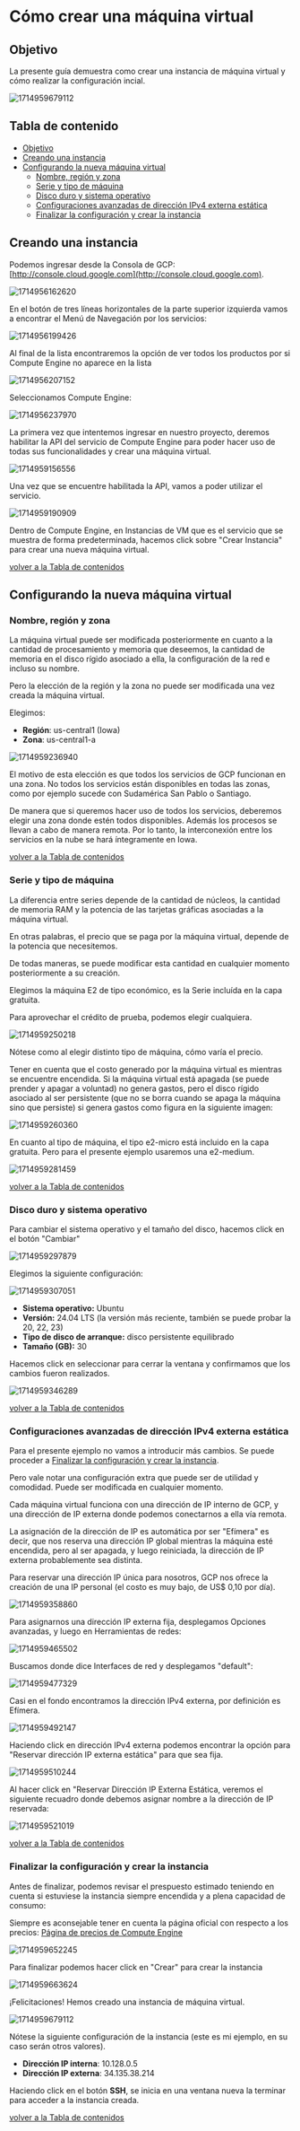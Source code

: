 # Cómo crear una máquina virtual

## Objetivo

La presente guía demuestra como crear una instancia de máquina virtual y cómo realizar la configuración incial.

![1714959679112](image/como_crear_vm/1714959679112.png)

## Tabla de contenido

* [Objetivo](https://github.com/datacloudclub/datacloudclub/blob/main/Google%20Cloud%20Platform%20(GCP)/Gu%C3%ADas/como_crear_vm.md#objetivo)
* [Creando una instancia](https://github.com/datacloudclub/datacloudclub/blob/main/Google%20Cloud%20Platform%20(GCP)/Gu%C3%ADas/como_crear_vm.md#creando-una-instancia)
* [Configurando la nueva máquina virtual](https://github.com/datacloudclub/datacloudclub/blob/main/Google%20Cloud%20Platform%20(GCP)/Gu%C3%ADas/como_crear_vm.md#configurando-la-nueva-m%C3%A1quina-virtual)
  * [Nombre, región y zona](https://github.com/datacloudclub/datacloudclub/blob/main/Google%20Cloud%20Platform%20(GCP)/Gu%C3%ADas/como_crear_vm.md#nombre-regi%C3%B3n-y-zona)
  * [Serie y tipo de máquina](https://github.com/datacloudclub/datacloudclub/blob/main/Google%20Cloud%20Platform%20(GCP)/Gu%C3%ADas/como_crear_vm.md#serie-y-tipo-de-m%C3%A1quina)
  * [Disco duro y sistema operativo](https://github.com/datacloudclub/datacloudclub/blob/main/Google%20Cloud%20Platform%20(GCP)/Gu%C3%ADas/como_crear_vm.md#disco-duro-y-sistema-operativo)
  * [Configuraciones avanzadas de dirección IPv4 externa estática](https://github.com/datacloudclub/datacloudclub/blob/main/Google%20Cloud%20Platform%20(GCP)/Gu%C3%ADas/como_crear_vm.md#configuraciones-avanzadas-de-direcci%C3%B3n-ipv4-externa-est%C3%A1tica)
  * [Finalizar la configuración y crear la instancia](https://github.com/datacloudclub/datacloudclub/blob/main/Google%20Cloud%20Platform%20(GCP)/Gu%C3%ADas/como_crear_vm.md#finalizar-la-configuraci%C3%B3n-y-crear-la-instancia)

## Creando una instancia

Podemos ingresar desde la Consola de GCP: [http://console.cloud.google.com](http://console.cloud.google.com).

![1714956162620](image/como_crear_vm/1714956162620.png)

En el botón de tres líneas horizontales de la parte superior izquierda vamos a encontrar el Menú de Navegación por los servicios:

![1714956199426](image/como_crear_vm/1714956199426.png)

Al final de la lista encontraremos la opción de ver todos los productos por si Compute Engine no aparece en la lista

![1714956207152](image/como_crear_vm/1714956207152.png)

Seleccionamos Compute Engine:

![1714956237970](image/como_crear_vm/1714956237970.png)

La primera vez que intentemos ingresar en nuestro proyecto, deremos habilitar la API del servicio de Compute Engine para poder hacer uso de todas sus funcionalidades y crear una máquina virtual.

![1714959156556](image/como_crear_vm/1714959156556.png)

Una vez que se encuentre habilitada la API, vamos a poder utilizar el servicio.

![1714959190909](image/como_crear_vm/1714959190909.png)

Dentro de Compute Engine, en Instancias de VM que es el servicio que se muestra de forma predeterminada, hacemos click sobre "Crear Instancia" para crear una nueva máquina virtual.

[volver a la Tabla de contenidos](https://github.com/datacloudclub/datacloudclub/blob/main/Google%20Cloud%20Platform%20(GCP)/Gu%C3%ADas/como_crear_vm.md#tabla-de-contenido)

## Configurando la nueva máquina virtual

### Nombre, región y zona

La máquina virtual puede ser modificada posteriormente en cuanto a la cantidad de procesamiento y memoria que deseemos, la cantidad de memoria en el disco rígido asociado a ella, la configuración de la red e incluso su nombre.

Pero la elección de la región y la zona no puede ser modificada una vez creada la máquina virtual.

Elegimos:

* **Región**: us-central1 (Iowa)
* **Zona**: us-central1-a

![1714959236940](image/como_crear_vm/1714959236940.png)

El motivo de esta elección es que todos los servicios de GCP funcionan en una zona. No todos los servicios están disponibles en todas las zonas, como por ejemplo sucede con Sudamérica San Pablo o Santiago.

De manera que si queremos hacer uso de todos los servicios, deberemos elegir una zona donde estén todos disponibles. Además los procesos se llevan a cabo de manera remota. Por lo tanto, la interconexión entre los servicios en la nube se hará íntegramente en Iowa.

[volver a la Tabla de contenidos](https://github.com/datacloudclub/datacloudclub/blob/main/Google%20Cloud%20Platform%20(GCP)/Gu%C3%ADas/como_crear_vm.md#tabla-de-contenido)

### Serie y tipo de máquina

La diferencia entre series depende de la cantidad de núcleos, la cantidad de memoria RAM y la potencia de las tarjetas gráficas asociadas a la máquina virtual.

En otras palabras, el precio que se paga por la máquina virtual, depende de la potencia que necesitemos.

De todas maneras, se puede modificar esta cantidad en cualquier momento posteriormente a su creación.

Elegimos la máquina E2 de tipo económico, es la Serie incluída en la capa gratuita.

Para aprovechar el crédito de prueba, podemos elegir cualquiera.

![1714959250218](image/como_crear_vm/1714959250218.png)

Nótese como al elegir distinto tipo de máquina, cómo varía el precio.

Tener en cuenta que el costo generado por la máquina virtual es mientras se encuentre encendida. Si la máquina virtual está apagada (se puede prender y apagar a voluntad) no genera gastos, pero el disco rígido asociado al ser persistente (que no se borra cuando se apaga la máquina sino que persiste) si genera gastos como figura en la siguiente imagen:

![1714959260360](image/como_crear_vm/1714959260360.png)

En cuanto al tipo de máquina, el tipo e2-micro está incluido en la capa gratuita. Pero para el presente ejemplo usaremos una e2-medium.

![1714959281459](image/como_crear_vm/1714959281459.png)

[volver a la Tabla de contenidos](https://github.com/datacloudclub/datacloudclub/blob/main/Google%20Cloud%20Platform%20(GCP)/Gu%C3%ADas/como_crear_vm.md#tabla-de-contenido)

### Disco duro y sistema operativo

Para cambiar el sistema operativo y el tamaño del disco, hacemos click en el botón "Cambiar"

![1714959297879](image/como_crear_vm/1714959297879.png)

Elegimos la siguiente configuración:

![1714959307051](image/como_crear_vm/1714959307051.png)

* **Sistema operativo:** Ubuntu
* **Versión:** 24.04 LTS (la versión más reciente, también se puede probar la 20, 22, 23)
* **Tipo de disco de arranque:** disco persistente equilibrado
* **Tamaño (GB):** 30

Hacemos click en seleccionar para cerrar la ventana y confirmamos que los cambios fueron realizados.

![1714959346289](image/como_crear_vm/1714959346289.png)

[volver a la Tabla de contenidos](https://github.com/datacloudclub/datacloudclub/blob/main/Google%20Cloud%20Platform%20(GCP)/Gu%C3%ADas/como_crear_vm.md#tabla-de-contenido)

### Configuraciones avanzadas de dirección IPv4 externa estática

Para el presente ejemplo no vamos a introducir más cambios. Se puede proceder a [Finalizar la configuración y crear la instancia](https://github.com/datacloudclub/datacloudclub/blob/main/Google%20Cloud%20Platform%20(GCP)/Gu%C3%ADas/como_crear_vm.md#finalizar-la-configuraci%C3%B3n-y-crear-la-instancia).

Pero vale notar una configuración extra que puede ser de utilidad y comodidad. Puede ser modificada en cualquier momento.

Cada máquina virtual funciona con una dirección de IP interno de GCP, y una dirección de IP externa donde podemos conectarnos a ella vía remota.

La asignación de la dirección de IP es automática por ser "Efímera" es decir, que nos reserva una dirección IP global mientras la máquina esté encendida, pero al ser apagada, y luego reiniciada, la dirección de IP externa probablemente sea distinta.

Para reservar una dirección IP única para nosotros, GCP nos ofrece la creación de una IP personal (el costo es muy bajo, de US$ 0,10 por día).

![1714959358860](image/como_crear_vm/1714959358860.png)

Para asignarnos una dirección IP externa fija, desplegamos Opciones avanzadas, y luego en Herramientas de redes:

![1714959465502](image/como_crear_vm/1714959465502.png)

Buscamos donde dice Interfaces de red y desplegamos "default":

![1714959477329](image/como_crear_vm/1714959477329.png)

Casi en el fondo encontramos la dirección IPv4 externa, por definición es Efímera.

![1714959492147](image/como_crear_vm/1714959492147.png)

Haciendo click en dirección IPv4 externa podemos encontrar la opción para "Reservar dirección IP externa estática" para que sea fija.

![1714959510244](image/como_crear_vm/1714959510244.png)

Al hacer click en "Reservar Dirección IP Externa Estática, veremos el siguiente recuadro donde debemos asignar nombre a la dirección de IP reservada:

![1714959521019](image/como_crear_vm/1714959521019.png)

[volver a la Tabla de contenidos](https://github.com/datacloudclub/datacloudclub/blob/main/Google%20Cloud%20Platform%20(GCP)/Gu%C3%ADas/como_crear_vm.md#tabla-de-contenido)

### Finalizar la configuración y crear la instancia

Antes de finalizar, podemos revisar el prespuesto estimado teniendo en cuenta si estuviese la instancia siempre encendida y a plena capacidad de consumo:

Siempre es aconsejable tener en cuenta la página oficial con respecto a los precios: [Página de precios de Compute Engine](https://cloud.google.com/compute/all-pricing)

![1714959652245](image/como_crear_vm/1714959652245.png)

Para finalizar podemos hacer click en "Crear" para crear la instancia

![1714959663624](image/como_crear_vm/1714959663624.png)

¡Felicitaciones! Hemos creado una instancia de máquina virtual.

![1714959679112](image/como_crear_vm/1714959679112.png)

Nótese la siguiente configuración de la instancia (este es mi ejemplo, en su caso serán otros valores).

* **Dirección IP interna**: 10.128.0.5
* **Dirección IP externa**: 34.135.38.214

Haciendo click en el botón **SSH**, se inicia en una ventana nueva la terminar para acceder a la instancia creada.

[volver a la Tabla de contenidos](https://github.com/datacloudclub/datacloudclub/blob/main/Google%20Cloud%20Platform%20(GCP)/Gu%C3%ADas/como_crear_vm.md#tabla-de-contenido)
